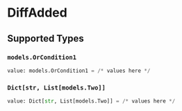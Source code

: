 # DiffAdded


## Supported Types

### `models.OrCondition1`

```python
value: models.OrCondition1 = /* values here */
```

### `Dict[str, List[models.Two]]`

```python
value: Dict[str, List[models.Two]] = /* values here */
```

